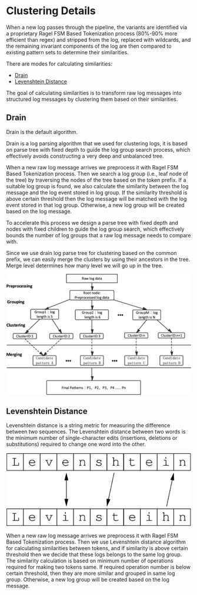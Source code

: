 # Clustering Details

When a new log passes through the pipeline, the variants are identified via a proprietary Ragel FSM Based Tokenization process \(80%-90% more efficient than regex\) and stripped from the log, replaced with wildcards, and the remaining invariant components of the log are then compared to existing pattern sets to determine their similarities.

There are modes for calculating similarities:

* [Drain](https://docs.edgedelta.com/appendices/clustering#drain)
* [Levenshtein Distance](https://docs.edgedelta.com/appendices/clustering#levenshtein-distance)

The goal of calculating similarities is to transform raw log messages into structured log messages by clustering them based on their similarities.

## Drain

Drain is the default algorithm.

Drain is a log parsing algorithm that we used for clustering logs, it is based on parse tree with fixed depth to guide the log group search process, which effectively avoids constructing a very deep and unbalanced tree.

When a new raw log message arrives we preprocess it with Ragel FSM Based Tokenization process. Then we search a log group \(i.e., leaf node of the tree\) by traversing the nodes of the tree based on the token prefix. If a suitable log group is found, we also calculate the similarity between the log message and the log event stored in log group. If the similarity threshold is above certain threshold then the log message will be matched with the log event stored in that log group. Otherwise, a new log group will be created based on the log message.

To accelerate this process we design a parse tree with fixed depth and nodes with fixed children to guide the log group search, which effectively bounds the number of log groups that a raw log message needs to compare with.

Since we use drain log parse tree for clustering based on the common prefix, we can easily merge the clusters by using their ancestors in the tree. Merge level determines how many level we will go up in the tree.

![Drain algorithm visual overview](.././assets/drain_algorithm.png)

## Levenshtein Distance

Levenshtein distance is a string metric for measuring the difference between two sequences. The Levenshtein distance between two words is the minimum number of single-character edits \(insertions, deletions or substitutions\) required to change one word into the other.

![Levenshtein algorithm visual overview](.././assets/levenshtein.png)

When a new raw log message arrives we preprocess it with Ragel FSM Based Tokenization process. Then we use Levenshtein distance algorithm for calculating similarities between tokens, and if similarity is above certain threshold then we decide that these logs belongs to the same log group. The similarity calculation is based on minimum number of operations required for making two tokens same. If required operation number is below certain threshold, then they are more similar and grouped in same log group. Otherwise, a new log group will be created based on the log message.


